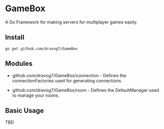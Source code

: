 # GameBox

A Go Framework for making servers for multiplayer games easily.

## Install

``` go get github.com/dravog7/GameBox ```

## Modules

- github.com/dravog7/GameBox/connection - Defines the connectionFactories used for generating connections.

- github.com/dravog7/GameBox/room - Defines the DefaultManager used to manage your rooms.

## Basic Usage

TBD
